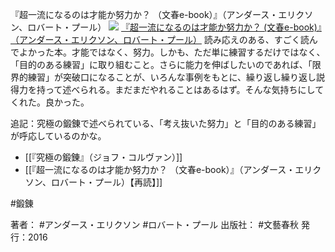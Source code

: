 『超一流になるのは才能か努力か？ （文春e-book）』（アンダース・エリクソン、ロバート・プール）
[![](https://images-fe.ssl-images-amazon.com/images/I/51iJwnneBqL._SL160_.jpg)](http://www.amazon.co.jp/exec/obidos/ASIN/B01J9QIGF6/choiyaki81-22/ref=nosim)
[『超一流になるのは才能か努力か？ (文春e-book)』（アンダース・エリクソン、ロバート・プール）](http://www.amazon.co.jp/exec/obidos/ASIN/B01J9QIGF6/choiyaki81-22/ref=nosim)
読み応えのある、すごく読んでよかった本。才能ではなく、努力。しかも、ただ単に練習するだけではなく、「目的のある練習」に取り組むこと。さらに能力を伸ばしたいのであれば、「限界的練習」が突破口になることが、いろんな事例をもとに、繰り返し繰り返し説得力を持って述べられる。まだまだやれることはあるはず。そんな気持ちにしてくれた。良かった。

追記：究極の鍛錬で述べられている、「考え抜いた努力」と「目的のある練習」が呼応しているのかな。

- [[『究極の鍛錬』（ジョフ・コルヴァン）]]
- [[『超一流になるのは才能か努力か？ （文春e-book）』（アンダース・エリクソン、ロバート・プール）【再読】]] 

#鍛錬 

著者： #アンダース・エリクソン #ロバート・プール
出版社： #文藝春秋
発行：2016


